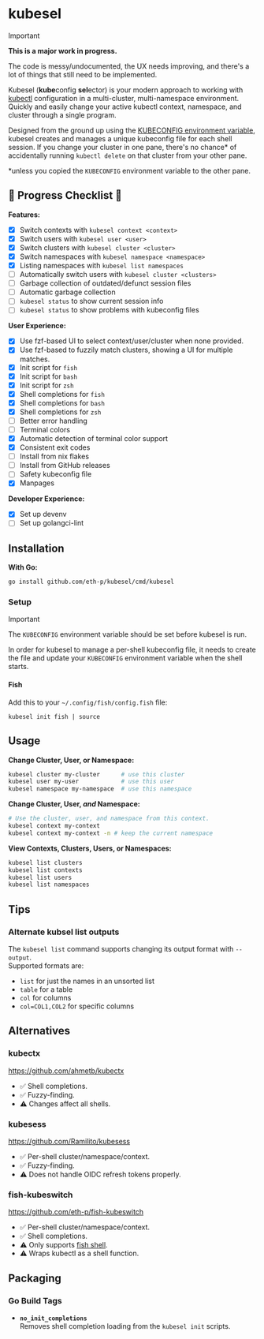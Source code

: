# kubesel

>[!important]
> **This is a major work in progress.**
>
> The code is messy/undocumented, the UX needs improving, and
> there's a lot of things that still need to be implemented.

Kubesel (**kube**config **sel**ector) is your modern approach to working with
[kubectl](https://kubernetes.io/docs/reference/kubectl/) configuration in a
multi-cluster, multi-namespace environment. Quickly and easily change your
active kubectl context, namespace, and cluster through a single program.

Designed from the ground up using the [KUBECONFIG environment variable](https://kubernetes.io/docs/concepts/configuration/organize-cluster-access-kubeconfig/#the-kubeconfig-environment-variable),
kubesel creates and manages a unique kubeconfig file for each shell session.
If you change your cluster in one pane, there's no chance\* of accidentally
running `kubectl delete` on that cluster from your other pane.

\*unless you copied the `KUBECONFIG` environment variable to the other pane.

## 🚧 Progress Checklist 🚧

**Features:**

 - [x] Switch contexts with `kubesel context <context>`
 - [x] Switch users with `kubesel user <user>`
 - [x] Switch clusters with `kubesel cluster <cluster>`
 - [x] Switch namespaces with `kubesel namespace <namespace>`
 - [x] Listing namespaces with `kubesel list namespaces`
 - [ ] Automatically switch users with `kubesel cluster <clusters>`
 - [ ] Garbage collection of outdated/defunct session files
 - [ ] Automatic garbage collection
 - [ ] `kubesel status` to show current session info
 - [ ] `kubesel status` to show problems with kubeconfig files

**User Experience:**

 - [x] Use fzf-based UI to select context/user/cluster when none provided.
 - [x] Use fzf-based to fuzzily match clusters, showing a UI for multiple matches.
 - [x] Init script for `fish`
 - [x] Init script for `bash`
 - [x] Init script for `zsh`
 - [x] Shell completions for `fish`
 - [x] Shell completions for `bash`
 - [x] Shell completions for `zsh`
 - [ ] Better error handling
 - [ ] Terminal colors
 - [x] Automatic detection of terminal color support
 - [x] Consistent exit codes
 - [ ] Install from nix flakes
 - [ ] Install from GitHub releases
 - [ ] Safety kubeconfig file
 - [x] Manpages

**Developer Experience:**

 - [x] Set up devenv
 - [ ] Set up golangci-lint

## Installation

**With Go:**

```bash
go install github.com/eth-p/kubesel/cmd/kubesel
```

### Setup

> [!important]
> The `KUBECONFIG` environment variable should be set before kubesel is run.

In order for kubesel to manage a per-shell kubeconfig file, it needs to create
the file and update your `KUBECONFIG` environment variable when the shell
starts.

#### Fish

Add this to your `~/.config/fish/config.fish` file:

```fish
kubesel init fish | source
```

## Usage

**Change Cluster, User, or Namespace:**
```bash
kubesel cluster my-cluster      # use this cluster
kubesel user my-user            # use this user
kubesel namespace my-namespace  # use this namespace
```

**Change Cluster, User, _and_ Namespace:**
```bash
# Use the cluster, user, and namespace from this context.
kubesel context my-context
kubesel context my-context -n # keep the current namespace
```

**View Contexts, Clusters, Users, or Namespaces:**
```bash
kubesel list clusters
kubesel list contexts
kubesel list users
kubesel list namespaces
```

## Tips

### Alternate kubsel list outputs

The `kubesel list` command supports changing its output format with `--output`.  
Supported formats are:

 - `list` for just the names in an unsorted list
 - `table` for a table
 - `col` for columns
 - `col=COL1,COL2` for specific columns


## Alternatives

### kubectx
https://github.com/ahmetb/kubectx

 - ✅ Shell completions.
 - ✅ Fuzzy-finding.
 - ⚠️ Changes affect all shells.

### kubesess
https://github.com/Ramilito/kubesess

 - ✅ Per-shell cluster/namespace/context.
 - ✅ Fuzzy-finding.
 - ⚠️ Does not handle OIDC refresh tokens properly.

### fish-kubeswitch
https://github.com/eth-p/fish-kubeswitch

 - ✅ Per-shell cluster/namespace/context.
 - ✅ Shell completions.
 - ⚠️ Only supports [fish shell](https://fishshell.com/).
 - ⚠️ Wraps kubectl as a shell function.

## Packaging

### Go Build Tags

 - **`no_init_completions`**  
   Removes shell completion loading from the `kubesel init` scripts.
